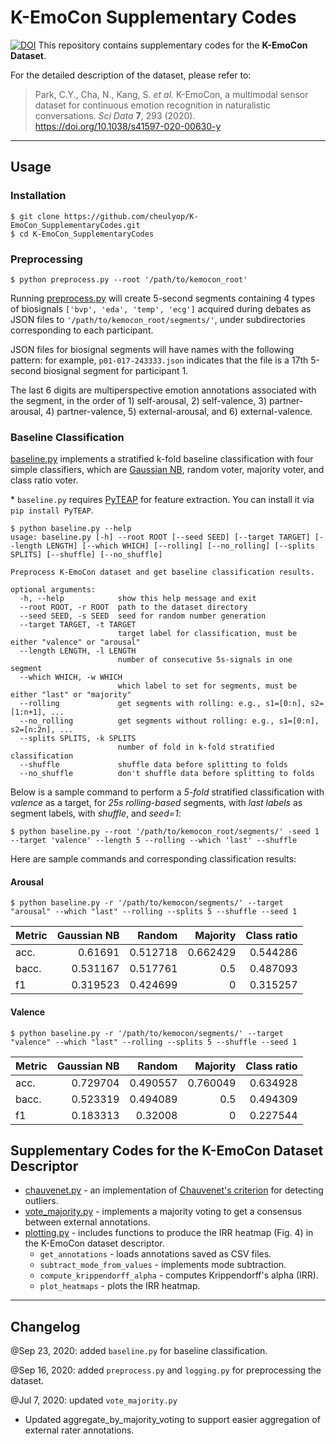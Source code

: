 # K-EmoCon Supplementary Codes

[![DOI](https://zenodo.org/badge/DOI/10.5281/zenodo.3931963.svg)](https://doi.org/10.5281/zenodo.3931963)
This repository contains supplementary codes for the **K-EmoCon Dataset**.

For the detailed description of the dataset, please refer to:
> Park, C.Y., Cha, N., Kang, S. *et al.* K-EmoCon, a multimodal sensor dataset for continuous emotion recognition in naturalistic conversations. *Sci Data* **7**, 293 (2020). https://doi.org/10.1038/s41597-020-00630-y
---

## Usage
### Installation
```console
$ git clone https://github.com/cheulyop/K-EmoCon_SupplementaryCodes.git
$ cd K-EmoCon_SupplementaryCodes
```

### Preprocessing
```console
$ python preprocess.py --root '/path/to/kemocon_root'
```
Running [preprocess.py](https://github.com/cheulyop/K-EmoCon_SupplementaryCodes/blob/master/preprocess.py) will create 5-second segments containing 4 types of biosignals `['bvp', 'eda', 'temp', 'ecg']` acquired during debates as JSON files to `'/path/to/kemocon_root/segments/'`, under subdirectories corresponding to each participant.

JSON files for biosignal segments will have names with the following pattern: for example, `p01-017-243333.json` indicates that the file is a 17th 5-second biosignal segment for participant 1.

The last 6 digits are multiperspective emotion annotations associated with the segment, in the order of 1) self-arousal, 2) self-valence, 3) partner-arousal, 4) partner-valence, 5) external-arousal, and 6) external-valence.

### Baseline Classification
[baseline.py](https://github.com/cheulyop/K-EmoCon_SupplementaryCodes/blob/master/baseline.py) implements a stratified k-fold baseline classification with four simple classifiers, which are [Gaussian NB](https://scikit-learn.org/stable/modules/generated/sklearn.naive_bayes.GaussianNB.html#sklearn-naive-bayes-gaussiannb), random voter, majority voter, and class ratio voter.

\* `baseline.py` requires [PyTEAP](https://pypi.org/project/PyTEAP/) for feature extraction. You can install it via `pip install PyTEAP`.

```console
$ python baseline.py --help
usage: baseline.py [-h] --root ROOT [--seed SEED] [--target TARGET] [--length LENGTH] [--which WHICH] [--rolling] [--no_rolling] [--splits SPLITS] [--shuffle] [--no_shuffle]

Preprocess K-EmoCon dataset and get baseline classification results.

optional arguments:
  -h, --help            show this help message and exit
  --root ROOT, -r ROOT  path to the dataset directory
  --seed SEED, -s SEED  seed for random number generation
  --target TARGET, -t TARGET
                        target label for classification, must be either "valence" or "arousal"
  --length LENGTH, -l LENGTH
                        number of consecutive 5s-signals in one segment
  --which WHICH, -w WHICH
                        which label to set for segments, must be either "last" or "majority"
  --rolling             get segments with rolling: e.g., s1=[0:n], s2=[1:n+1], ...
  --no_rolling          get segments without rolling: e.g., s1=[0:n], s2=[n:2n], ...
  --splits SPLITS, -k SPLITS
                        number of fold in k-fold stratified classification
  --shuffle             shuffle data before splitting to folds
  --no_shuffle          don't shuffle data before splitting to folds
```

Below is a sample command to perform a *5-fold* stratified classification with *valence* as a target, for *25s rolling-based* segments, with *last labels* as segment labels, with *shuffle*, and *seed=1*:

```console
$ python baseline.py --root '/path/to/kemocon_root/segments/' -seed 1 --target 'valence' --length 5 --rolling --which 'last' --shuffle
```

Here are sample commands and corresponding classification results:

#### Arousal
```console
$ python baseline.py -r '/path/to/kemocon/segments/' --target "arousal" --which "last" --rolling --splits 5 --shuffle --seed 1
```
| Metric   |   Gaussian NB |   Random |   Majority |   Class ratio |
|:---------|--------------:|---------:|-----------:|--------------:|
| acc.     |      0.61691  | 0.512718 |   0.662429 |      0.544286 |
| bacc.    |      0.531167 | 0.517761 |   0.5      |      0.487093 |
| f1       |      0.319523 | 0.424699 |   0        |      0.315257 |

#### Valence
```console
$ python baseline.py -r '/path/to/kemocon/segments/' --target "valence" --which "last" --rolling --splits 5 --shuffle --seed 1
```
| Metric   |   Gaussian NB |   Random |   Majority |   Class ratio |
|:---------|--------------:|---------:|-----------:|--------------:|
| acc.     |      0.729704 | 0.490557 |   0.760049 |      0.634928 |
| bacc.    |      0.523319 | 0.494089 |   0.5      |      0.494309 |
| f1       |      0.183313 | 0.32008  |   0        |      0.227544 |

## Supplementary Codes for the K-EmoCon Dataset Descriptor
* [chauvenet.py](https://github.com/Kaist-ICLab/K-EmoCon_SupplementaryCodes/blob/master/chauvenet.py) - an implementation of [Chauvenet's criterion](https://en.wikipedia.org/wiki/Chauvenet%27s_criterion) for detecting outliers.
* [vote_majority.py](https://github.com/Kaist-ICLab/K-EmoCon_SupplementaryCodes/blob/master/vote_majority.py) - implements a majority voting to get a consensus between external annotations.
* [plotting.py](https://github.com/cheulyop/K-EmoCon_SupplementaryCodes/blob/master/utils/plotting.py) - includes functions to produce the IRR heatmap (Fig. 4) in the K-EmoCon dataset descriptor.
  * `get_annotations` - loads annotations saved as CSV files.
  * `subtract_mode_from_values` - implements mode subtraction.
  * `compute_krippendorff_alpha` - computes Krippendorff's alpha (IRR).
  * `plot_heatmaps` - plots the IRR heatmap.
---

## Changelog

@Sep 23, 2020: added `baseline.py` for baseline classification.

@Sep 16, 2020: added `preprocess.py` and `logging.py` for preprocessing the dataset.

@Jul 7, 2020: updated `vote_majority.py`
* Updated aggregate_by_majority_voting to support easier aggregation of external rater annotations.
